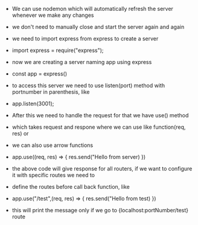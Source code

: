 - We can use nodemon which will automatically refresh the server whenever we make any changes
- we don't need to manually close and start the server again and again

- we need to import express from express to create a server
- import express = require("express");

- now we are creating a server naming app using express
- const app = express()

- to access this server we need to use listen(port) method with portnumber in parenthesis, like
- app.listen(3001);

- After this we need to handle the request for that we have use() method
- which takes request and respone where we can use like function(req, res) or
- we can also use arrow functions
- app.use((req, res) => {
  res.send("Hello from server)
  })

- the above code will give response for all routers, if we want to configure it with specific routes we need to
- define the routes before call back function, like
- app.use("/test",(req, res) => {
  res.send("Hello from test)
  })
- this will print the message only if we go to {localhost:portNumber/test} route
